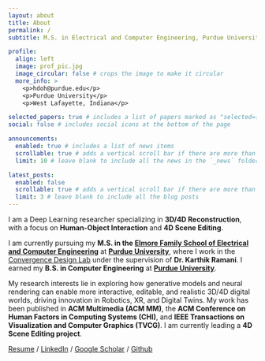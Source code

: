 ```yaml
---
layout: about
title: About
permalink: /
subtitle: M.S. in Electrical and Computer Engineering, Purdue University

profile:
  align: left
  image: prof_pic.jpg
  image_circular: false # crops the image to make it circular
  more_info: >
    <p>hdoh@purdue.edu</p>
    <p>Purdue University</p>
    <p>West Lafayette, Indiana</p>

selected_papers: true # includes a list of papers marked as "selected={true}"
social: false # includes social icons at the bottom of the page

announcements:
  enabled: true # includes a list of news items
  scrollable: true # adds a vertical scroll bar if there are more than 3 news items
  limit: 10 # leave blank to include all the news in the `_news` folder

latest_posts:
  enabled: false
  scrollable: true # adds a vertical scroll bar if there are more than 3 new posts items
  limit: 3 # leave blank to include all the blog posts
---
```


I am a Deep Learning researcher specializing in **3D/4D Reconstruction**, with a focus on **Human-Object Interaction** and **4D Scene Editing**.

I am currently pursuing my **M.S. in the [Elmore Family School of Electrical and Computer Engineering](https://engineering.purdue.edu/ECE)** at **[Purdue University](https://www.purdue.edu/)**, where I work in the [Convergence Design Lab](https://engineering.purdue.edu/cdesign/wp/) under the supervision of **Dr. Karthik Ramani**. I earned my **B.S. in Computer Engineering** at **[Purdue University](https://www.purdue.edu/)**.

My research interests lie in exploring how generative models and neural rendering can enable more interactive, editable, and realistic 3D/4D digital worlds, driving innovation in Robotics, XR, and Digital Twins. My work has been published in **ACM Multimedia (ACM MM)**, the **ACM Conference on Human Factors in Computing Systems (CHI)**, and **IEEE Transactions on Visualization and Computer Graphics (TVCG)**. I am currently leading a **4D Scene Editing project**. 

[Resume](/assets/pdf/HJ_Doh_Resume.pdf) / [LinkedIn](https://www.linkedin.com/in/hyungjun-doh99/) / [Google Scholar](https://scholar.google.com/citations?user=NAp6u_cAAAAJ&hl=en) / [Github](https://github.com/danieldoh)